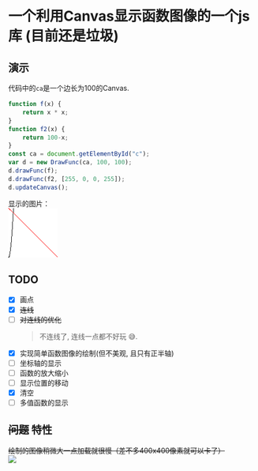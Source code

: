 # 一个利用Canvas显示函数图像的一个js库 (目前还是垃圾)

## 演示
代码中的`ca`是一个边长为100的Canvas.  
``` js
function f(x) {
    return x * x;
}
function f2(x) {
    return 100-x;
}
const ca = document.getElementById("c");
var d = new DrawFunc(ca, 100, 100);
d.drawFunc(f);
d.drawFunc(f2, [255, 0, 0, 255]);
d.updateCanvas();
```
显示的图片：  
![演示的图片](./demo.png)
## TODO
- [x] 画点
- [x] ~~连线~~  
- [ ] ~~对连线的优化~~
  > 不连线了, 连线一点都不好玩 😅.
- [x] 实现简单函数图像的绘制(但不美观, 且只有正半轴)
- [ ] 坐标轴的显示
- [ ] 函数的放大缩小
- [ ] 显示位置的移动
- [x] 清空
- [ ] 多值函数的显示 

## ~~问题~~ 特性
~~绘制的图像稍微大一点加载就很慢（差不多400x400像素就可以卡了）~~  
![](https://img.shields.io/badge/feature-so_slow-blue)